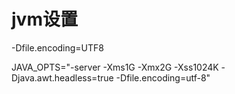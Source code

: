 # jvm设置

-Dfile.encoding=UTF8

JAVA_OPTS="-server -Xms1G -Xmx2G -Xss1024K -Djava.awt.headless=true -Dfile.encoding=utf-8"